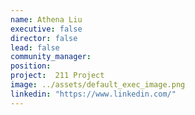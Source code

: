 ```yaml
---
name: Athena Liu
executive: false
director: false
lead: false
community_manager:   
position:  
project:  211 Project
image: ../assets/default_exec_image.png
linkedin: "https://www.linkedin.com/"
---
```


